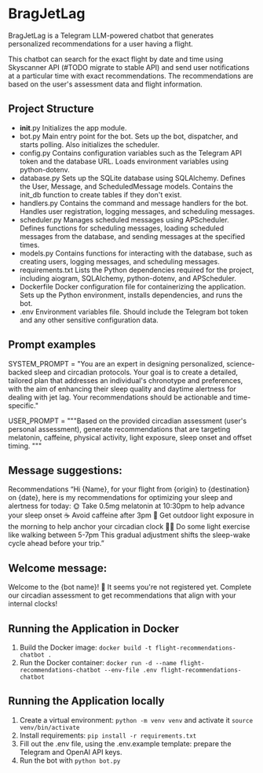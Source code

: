 # BragJetLag
BragJetLag is a Telegram LLM-powered chatbot that generates personalized recommendations for a user having a flight.

This chatbot can search for the exact flight by date and time using Skyscanner API (#TODO migrate to stable API) and send user notifications at a particular time with exact recommendations. The recommendations are based on the user's assessment data and flight information.

## Project Structure
* __init__.py Initializes the app module.
* bot.py Main entry point for the bot. Sets up the bot, dispatcher, and starts polling. Also initializes the scheduler.
* config.py Contains configuration variables such as the Telegram API token and the database URL. Loads environment variables using python-dotenv.
* database.py Sets up the SQLite database using SQLAlchemy. Defines the User, Message, and ScheduledMessage models. Contains the init_db function to create tables if they don't exist.
* handlers.py Contains the command and message handlers for the bot. Handles user registration, logging messages, and scheduling messages.
* scheduler.py Manages scheduled messages using APScheduler. Defines functions for scheduling messages, loading scheduled messages from the database, and sending messages at the specified times.
* models.py Contains functions for interacting with the database, such as creating users, logging messages, and scheduling messages.
* requirements.txt Lists the Python dependencies required for the project, including aiogram, SQLAlchemy, python-dotenv, and APScheduler.
* Dockerfile Docker configuration file for containerizing the application. Sets up the Python environment, installs dependencies, and runs the bot.
* .env Environment variables file. Should include the Telegram bot token and any other sensitive configuration data.



## Prompt examples
SYSTEM_PROMPT = "You are an expert in designing personalized, science-backed sleep and circadian protocols. Your goal is to create a detailed, tailored plan that addresses an individual's chronotype and preferences, with the aim of enhancing their sleep quality and daytime alertness for dealing with jet lag. Your recommendations should be actionable and time-specific."

USER_PROMPT = """Based on the provided circadian assessment (user's personal assessment), generate recommendations that are targeting melatonin, caffeine, physical activity, light exposure, sleep onset and offset timing.
"""
## Message suggestions:
Recommendations
“Hi {Name}, for your flight from {origin} to {destination} on {date}, here is my recommendations for optimizing your sleep and alertness for today:
🌞 Take 0.5mg melatonin at 10:30pm to help advance your sleep onset
☕ Avoid caffeine after 3pm
🌇 Get outdoor light exposure in the morning to help anchor your circadian clock
🚶‍♂️ Do some light exercise like walking between 5-7pm
This gradual adjustment shifts the sleep-wake cycle ahead before your trip.”

## Welcome message:
Welcome to the {bot name}! 🌙 It seems you're not registered yet. Complete our circadian assessment to get recommendations that align with your internal clocks!


## Running the Application in Docker

1. Build the Docker image: `docker build -t flight-recommendations-chatbot .`
2. Run the Docker container: `docker run -d --name flight-recommendations-chatbot --env-file .env flight-recommendations-chatbot`

## Running the Application locally

1. Create a virtual environment: `python -m venv venv` and activate it `source venv/bin/activate`
2. Install requirements: `pip install -r requirements.txt`
3. Fill out the .env file, using the .env.example template: prepare the Telegram and OpenAI API keys.
4. Run the bot with `python bot.py`
